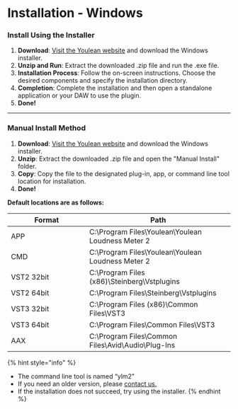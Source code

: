 # Installation - Windows

### **Install Using the Installer**

1. **Download**: [Visit the Youlean website](https://youlean.co/download-youlean-loudness-meter/) and download the Windows installer.
2. **Unzip and Run**: Extract the downloaded .zip file and run the .exe file.
3. **Installation Process**: Follow the on-screen instructions. Choose the desired components and specify the installation directory.
4. **Completion**: Complete the installation and then open a standalone application or your DAW to use the plugin.
5. **Done!**

***

### Manual Install Method

1. **Download**: [Visit the Youlean website](https://youlean.co/download-youlean-loudness-meter/) and download the Windows installer.
2. **Unzip**: Extract the downloaded .zip file and open the "Manual Install" folder.
3. **Copy**: Copy the file to the designated plug-in, app, or command line tool location for installation.
4. **Done!**

**Default locations are as follows:**

<table><thead><tr><th width="161">Format</th><th>Path</th></tr></thead><tbody><tr><td>APP</td><td>C:\Program Files\Youlean\Youlean Loudness Meter 2</td></tr><tr><td>CMD</td><td>C:\Program Files\Youlean\Youlean Loudness Meter 2</td></tr><tr><td>VST2 32bit</td><td>C:\Program Files (x86)\Steinberg\Vstplugins</td></tr><tr><td>VST2 64bit</td><td>C:\Program Files\Steinberg\Vstplugins</td></tr><tr><td>VST3 32bit</td><td>C:\Program Files (x86)\Common Files\VST3</td></tr><tr><td>VST3 64bit</td><td>C:\Program Files\Common Files\VST3</td></tr><tr><td>AAX</td><td>C:\Program Files\Common Files\Avid\Audio\Plug-Ins</td></tr></tbody></table>

{% hint style="info" %}
* The command line tool is named “ylm2”
* If you need an older version, please [contact us.](https://youlean.co/contact/)
* If the installation does not succeed, try using the installer.
{% endhint %}
